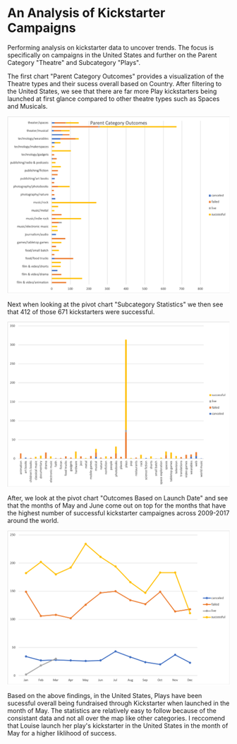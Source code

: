 # An Analysis of Kickstarter Campaigns
Performing analysis on kickstarter data to uncover trends. The focus is specifically on campaigns in the United States and further on the Parent Category "Theatre" and Subcategory "Plays".

The first chart "Parent Category Outcomes" provides a visualization of the Theatre types and their sucess overall based on Country. After filtering to the United States, we see that there are far more Play kickstarters being launched at first glance compared to other theatre types such as Spaces and Musicals.

![Parent Category Outcomes](https://github.com/alyssavonyokes/kickstarter-analysis/blob/master/Parent%20Category%20Outcomes.png)

Next when looking at the pivot chart "Subcategory Statistics" we then see that 412 of those 671 kickstarters were successful.

![Subcategory Statistics](https://github.com/alyssavonyokes/kickstarter-analysis/blob/master/Subcategory%20Statistics.png)

After, we look at the pivot chart "Outcomes Based on Launch Date" and see that the months of May and June come out on top for the months that have the highest number of successful kickstarter campaignes across 2009-2017 around the world. 

![Outcomes Based on Launch Date](https://github.com/alyssavonyokes/kickstarter-analysis/blob/master/Outcomes%20Based%20on%20Launch%20Date.png)

Based on the above findings, in the United States, Plays have been sucessful overall being fundraised through Kickstarter when launched in the month of May. The statistics are relatively easy to follow because of the consistant data and not all over the map like other categories. I reccomend that Louise launch her play's kickstarter in the United States in the month of May for a higher liklihood of success. 
